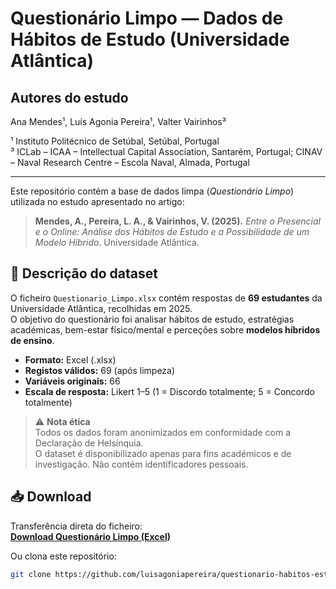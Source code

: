 # Questionário Limpo — Dados de Hábitos de Estudo (Universidade Atlântica)

## Autores do estudo
Ana Mendes¹, Luís Agonia Pereira¹, Valter Vairinhos³

¹ Instituto Politécnico de Setúbal, Setúbal, Portugal  
³ ICLab – ICAA – Intellectual Capital Association, Santarém, Portugal; CINAV – Naval Research Centre – Escola Naval, Almada, Portugal

---

Este repositório contém a base de dados limpa (*Questionário Limpo*) utilizada no estudo apresentado no artigo:

> **Mendes, A., Pereira, L. A., & Vairinhos, V. (2025).** *Entre o Presencial e o Online: Análise dos Hábitos de Estudo e a Possibilidade de um Modelo Híbrido*. Universidade Atlântica.

## 📂 Descrição do dataset
O ficheiro `Questionario_Limpo.xlsx` contém respostas de **69 estudantes** da Universidade Atlântica, recolhidas em 2025.  
O objetivo do questionário foi analisar hábitos de estudo, estratégias académicas, bem-estar físico/mental e perceções sobre **modelos híbridos de ensino**.

- **Formato:** Excel (.xlsx)  
- **Registos válidos:** 69 (após limpeza)  
- **Variáveis originais:** 66  
- **Escala de resposta:** Likert 1–5 (1 = Discordo totalmente; 5 = Concordo totalmente)

> ⚠️ **Nota ética**  
> Todos os dados foram anonimizados em conformidade com a Declaração de Helsínquia.  
> O dataset é disponibilizado apenas para fins académicos e de investigação. Não contém identificadores pessoais.

## 📥 Download
Transferência direta do ficheiro:  
[**Download Questionário Limpo (Excel)**](https://raw.githubusercontent.com/luisagoniapereira/questionario-habitos-estudo/main/Questionario_Limpo.xlsx)

Ou clona este repositório:
```bash
git clone https://github.com/luisagoniapereira/questionario-habitos-estudo.git
